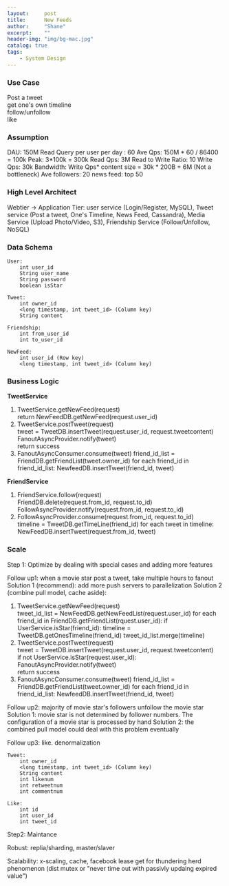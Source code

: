 ```yaml
---
layout:     post
title:      New Feeds
author:     "Shane"
excerpt:    ""
header-img: "img/bg-mac.jpg"
catalog: true
tags:
    - System Design
---
```


### Use Case
Post a tweet </br>
get one's own timeline </br>
follow/unfollow </br>
like </br>

### Assumption
DAU: 150M
Read Query per user per day : 60
Ave Qps: 150M \* 60 / 86400 = 100k
Peak: 3\*100k = 300k
Read Qps: 3M
Read to Write Ratio: 10
Write Qps: 30k
Bandwidth: Write Qps\* content size = 30k * 200B = 6M (Not a bottleneck)
Ave followers: 20
news feed: top 50

### High Level Architect
Webtier -> Application Tier: user service (Login/Register, MySQL), Tweet service (Post a tweet, One's Timeline, News Feed, Cassandra), Media Service (Upload Photo/Video, S3), Friendship Service (Follow/Unfollow, NoSQL)

### Data Schema
```
User:
    int user_id
    String user_name
    String password
    boolean isStar

Tweet:
    int owner_id
    <long timestamp, int tweet_id> (Column key)
    String content

Friendship:
    int from_user_id
    int to_user_id

NewFeed:
    int user_id (Row key)
    <long timestamp, int tweet_id> (Column key)

```

### Business Logic

**TweetService**<br>
1. TweetService.getNewFeed(request)<br>
    return NewFeedDB.getNewFeed(request.user_id)
2. TweetService.postTweet(request)<br>
    tweet = TweetDB.insertTweet(request.user_id, request.tweetcontent)<br>
    FanoutAsyncProvider.notify(tweet)<br>
    return success
3. FanoutAsyncConsumer.consume(tweet)
    friend_id_list = FriendDB.getFriendList(tweet.owner_id)
    for each friend_id in friend_id_list:
        NewfeedDB.insertTweet(friend_id, tweet)

**FriendService**
1. FriendService.follow(request)<br>
    FriendDB.delete(request.from_id, request.to_id)
    FollowAsyncProvider.notify(request.from_id, request.to_id)
2. FollowAsyncProvider.consume(request.from_id, request.to_id)<br>
    timeline = TweetDB.getTimeLine(friend_id)
    for each tweet in timeline:
        NewFeedDB.insertTweet(request.from_id, tweet)


### Scale
Step 1: Optimize by dealing with special cases and adding more features<br>

Follow up1: when a movie star post a tweet, take multiple hours to fanout<br>
Solution 1 (recommend): add more push servers to parallelization
Solution 2 (combine pull model, cache aside): 
1. TweetService.getNewFeed(request)<br>
    tweet_id_list = NewFeedDB.getNewFeedList(request.user_id)
    for each friend_id in FriendDB.getFriendList(rquest.user_id):
        if UserService.isStar(friend_id):
            timeline = TweetDB.getOnesTimeline(friend_id)
            tweet_id_list.merge(timeline)
2. TweetService.postTweet(request)<br>
    tweet = TweetDB.insertTweet(request.user_id, request.tweetcontent)<br>
    if not UserService.isStar(request.user_id):
        FanoutAsyncProvider.notify(tweet)<br>
    return success
3. FanoutAsyncConsumer.consume(tweet)
    friend_id_list = FriendDB.getFriendList(tweet.owner_id)
    for each friend_id in friend_id_list:
        NewfeedDB.insertTweet(friend_id, tweet)

Follow up2: majority of movie star's followers unfollow the movie star <br>
Solution 1: movie star is not determined by follower numbers. The configuration of a movie star is processed by hand
Solution 2: the combined pull model could deal with this problem eventually

Follow up3: like. denormalization

```
Tweet:
    int owner_id
    <long timestamp, int tweet_id> (Column key)
    String content
    int likenum
    int retweetnum
    int commentnum    

Like:
    int id
    int user_id
    int tweet_id
```

Step2: Maintance

Robust: replia/sharding, master/slaver

Scalability: x-scaling, cache, facebook lease get for thundering herd phenomenon (dist mutex or "never time out with passivly updaing expired value")





